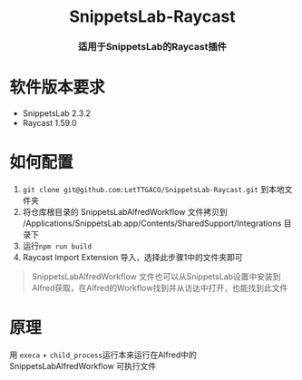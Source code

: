 <div align="center">
  <h1>SnippetsLab-Raycast</h1>
  <h3>适用于SnippetsLab的Raycast插件</h3>
</div>

# 软件版本要求
- SnippetsLab 2.3.2
- Raycast 1.59.0

# 如何配置
1. `git clone git@github.com:LetTTGACO/SnippetsLab-Raycast.git` 到本地文件夹
2. 将仓库根目录的 SnippetsLabAlfredWorkflow 文件拷贝到 /Applications/SnippetsLab.app/Contents/SharedSupport/Integrations 目录下
3. 运行`npm run build`
4. Raycast Import Extension 导入，选择此步骤1中的文件夹即可

> SnippetsLabAlfredWorkflow 文件也可以从SnippetsLab设置中安装到Alfred获取，在Alfred的Workflow找到并从访达中打开，也能找到此文件


# 原理
用 `execa` + `child_process`运行本来运行在Alfred中的 SnippetsLabAlfredWorkflow 可执行文件

